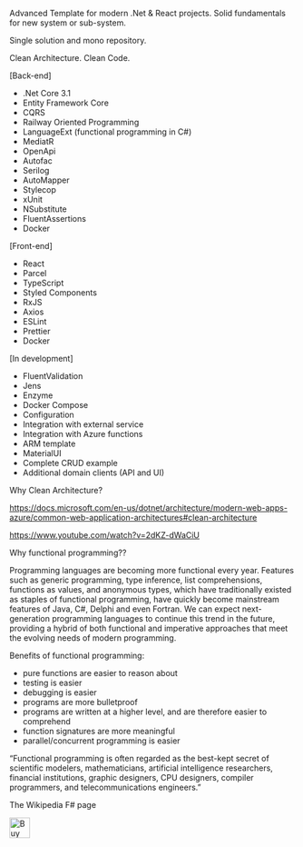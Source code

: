 Advanced Template for modern .Net & React projects.
Solid fundamentals for new system or sub-system.

Single solution and mono repository.

Clean Architecture. Clean Code.

[Back-end]
- .Net Core 3.1
- Entity Framework Core
- CQRS
- Railway Oriented Programming
- LanguageExt (functional programming in C#)
- MediatR
- OpenApi
- Autofac
- Serilog
- AutoMapper
- Stylecop
- xUnit
- NSubstitute
- FluentAssertions
- Docker

[Front-end]
- React
- Parcel
- TypeScript
- Styled Components
- RxJS
- Axios
- ESLint
- Prettier
- Docker

[In development]
- FluentValidation
- Jens
- Enzyme
- Docker Compose
- Configuration
- Integration with external service
- Integration with Azure functions
- ARM template
- MaterialUI
- Complete CRUD example
- Additional domain clients (API and UI)


Why Clean Architecture?

https://docs.microsoft.com/en-us/dotnet/architecture/modern-web-apps-azure/common-web-application-architectures#clean-architecture

https://www.youtube.com/watch?v=2dKZ-dWaCiU


Why functional programming??

Programming languages are becoming more functional every year.
Features such as generic programming, type inference, list comprehensions, functions as values, and anonymous types, which have traditionally existed as staples of functional programming, have quickly become mainstream features of Java, C#, Delphi and even Fortran.
We can expect next-generation programming languages to continue this trend in the future, providing a hybrid of both functional and imperative approaches that meet the evolving needs of modern programming.

Benefits of functional programming:
 - pure functions are easier to reason about
 - testing is easier
 - debugging is easier
 - programs are more bulletproof
 - programs are written at a higher level, and are therefore easier to comprehend
 - function signatures are more meaningful
 - parallel/concurrent programming is easier

“Functional programming is often regarded as the best-kept secret of scientific modelers, mathematicians, artificial intelligence researchers, financial institutions, graphic designers, CPU designers, compiler programmers, and telecommunications engineers.”

The Wikipedia F# page

<a href='https://ko-fi.com/N4N11FCB5' target='_blank'><img height='36' style='border:0px;height:36px;' src='https://az743702.vo.msecnd.net/cdn/kofi3.png?v=2' border='0' alt='Buy Me a Coffee at ko-fi.com' /></a>